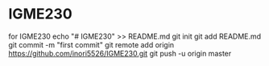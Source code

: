 # IGME230
for IGME230
echo "# IGME230" >> README.md
git init
git add README.md
git commit -m "first commit"
git remote add origin https://github.com/inori5526/IGME230.git
git push -u origin master
